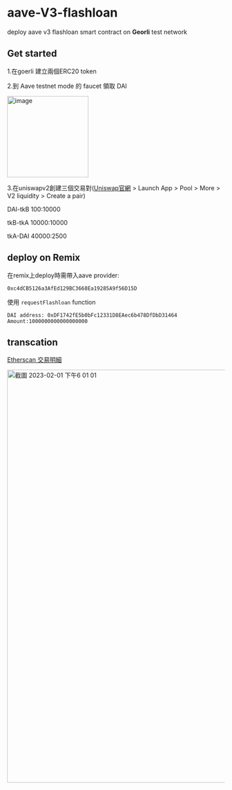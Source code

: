 # aave-V3-flashloan
deploy aave v3 flashloan smart contract on **Georli** test network

## Get started
1.在goerli 建立兩個ERC20 token

2.到 Aave testnet mode 的 faucet 領取 DAI 

<img width="188" alt="image" src="https://user-images.githubusercontent.com/44830858/216009939-38245ac8-bce7-480a-afe6-385881042353.png">

3.在uniswapv2創建三個交易對([Uniswap官網](https://uniswap.org/) > Launch App > Pool > More > V2 liquidity > Create a pair)

DAI-tkB 100:10000

tkB-tkA 10000:10000

tkA-DAI 40000:2500

## deploy on Remix

在remix上deploy時需帶入aave provider:

```
0xc4dCB5126a3AfEd129BC3668Ea19285A9f56D15D
```
使用 `requestFlashloan` function

```
DAI address: 0xDF1742fE5b0bFc12331D8EAec6b478DfDbD31464
Amount:1000000000000000000
```


## transcation
[Etherscan 交易明細](https://goerli.etherscan.io/tx/0x67fc8a326605399724b998c6b9fe9b06a6bf7f7420817e2df4af7d1798adde3c)

<img width="955" alt="截圖 2023-02-01 下午6 01 01" src="https://user-images.githubusercontent.com/44830858/216011766-d14c4a47-eae6-4e14-a4d4-70fc80d2f601.png">
